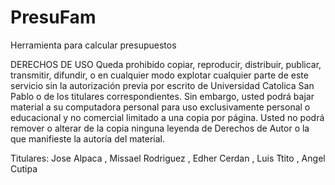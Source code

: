 # PresuFam
Herramienta para calcular presupuestos


DERECHOS DE USO
Queda prohibido copiar, reproducir, distribuir, publicar, transmitir, difundir, o en cualquier modo explotar cualquier parte de este servicio sin la autorización previa por escrito de Universidad Catolica San Pablo o de los titulares correspondientes. Sin embargo, usted podrá bajar material a su computadora personal para uso exclusivamente personal o educacional y no comercial limitado a una copia por página. Usted no podrá remover o alterar de la copia ninguna leyenda de Derechos de Autor o la que manifieste la autoría del material.

Titulares:
Jose Alpaca , Missael Rodriguez , Edher Cerdan , Luis Ttito , Angel Cutipa